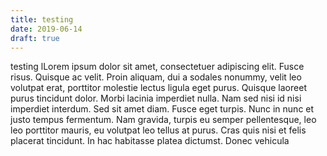 ```yaml
---
title: testing
date: 2019-06-14
draft: true
---
```


testing lLorem ipsum dolor sit amet, consectetuer adipiscing elit. Fusce risus. Quisque ac velit. Proin aliquam, dui a sodales nonummy, velit leo volutpat erat, porttitor molestie lectus ligula eget purus. Quisque laoreet purus tincidunt dolor. Morbi lacinia imperdiet nulla. Nam sed nisi id nisi imperdiet interdum. Sed sit amet diam. Fusce eget turpis. Nunc in nunc et justo tempus fermentum. Nam gravida, turpis eu semper pellentesque, leo leo porttitor mauris, eu volutpat leo tellus at purus. Cras quis nisi et felis placerat tincidunt. In hac habitasse platea dictumst. Donec vehicula